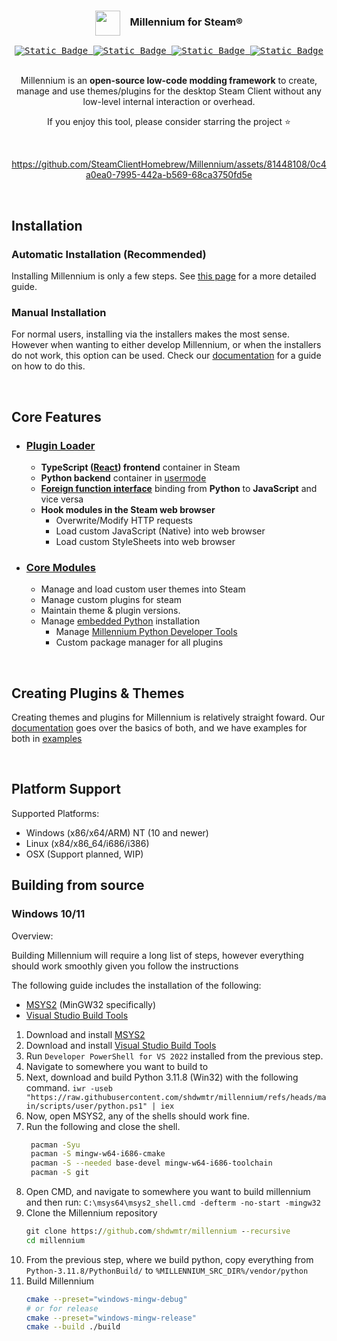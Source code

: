 <div align="center">
<!-- <img src="https://i.imgur.com/9qYPFSA.png" alt="Alt text" width="40">
  ## Millennium for Steam® -->

<h3><img align="center" height="40" src="https://i.imgur.com/9qYPFSA.png"> &nbsp; &nbsp;Millennium for Steam®</h3>


<kbd>
  <a href="https://steambrew.app/discord">
      <img alt="Static Badge" src="https://img.shields.io/badge/discord-green?labelColor=151B23&color=151B23&style=for-the-badge&logo=discord&logoColor=white" href="#">
  </a>
</kbd>
<kbd>
  <a href="https://steambrew.app">
      <img alt="Static Badge" src="https://img.shields.io/badge/website-green?labelColor=151B23&color=151B23&style=for-the-badge&logo=firefoxbrowser&logoColor=white" href="#">
  </a>
</kbd>
<kbd>
  <a href="https://docs.steambrew.app">
      <img alt="Static Badge" src="https://img.shields.io/badge/documentation-green?labelColor=151B23&color=151B23&style=for-the-badge&logo=readthedocs&logoColor=white" href="#">
  </a>
</kbd>
<kbd>
  <a href="#"  title="Lines of Code">
      <img alt="Static Badge" src="https://img.shields.io/endpoint?url=https%3A%2F%2Floc-counter.onrender.com%2F%3Frepo%3DSteamClientHomebrew%2FMillennium%26branch%3Dmain&style=for-the-badge&labelColor=%23151B23&color=%23151B23&logo=coderwall&label=&logoColor=white">
  </a>
</kbd>

<br>
<br>


Millennium is an **open-source low-code modding framework** to create, manage and use themes/plugins for the desktop Steam Client without any low-level internal interaction or overhead.

If you enjoy this tool, please consider starring the project ⭐

<br>

<!-- credits to https://github.com/clawdius for this intro video -->
https://github.com/SteamClientHomebrew/Millennium/assets/81448108/0c4a0ea0-7995-442a-b569-68ca3750fd5e

<br>
</div>

## Installation

### Automatic Installation (Recommended)

  Installing Millennium is only a few steps. See [this page](https://docs.steambrew.app/users/installing#automatic) for a more detailed guide.

### Manual Installation

For normal users, installing via the installers makes the most sense. However when wanting to either develop Millennium, or when the installers do not work, this option can be used. Check our [documentation](https://docs.steambrew.app/users/installing#manual) for a guide on how to do this.

&nbsp;

## Core Features

- ### [Plugin Loader](/src/)
  - **TypeScript ([React](https://react.dev/)) frontend** container in Steam
  - **Python backend** container in [usermode](https://en.wikipedia.org/wiki/User-Mode_Driver_Framework)
  - **[Foreign function interface](https://en.wikipedia.org/wiki/Foreign_function_interface)** binding from **Python** to **JavaScript** and vice versa
  - **Hook modules in the Steam web browser**
    - Overwrite/Modify HTTP requests
    - Load custom JavaScript (Native) into web browser
    - Load custom StyleSheets into web browser
- ### [Core Modules](/assets/)
  - Manage and load custom user themes into Steam
  - Manage custom plugins for steam
  - Maintain theme & plugin versions. 
  - Manage [embedded Python](https://www.python.org/downloads/release/python-3118/) installation
    - Manage [Millennium Python Developer Tools](https://pypi.org/project/millennium/)
    - Custom package manager for all plugins

&nbsp;

## Creating Plugins & Themes

Creating themes and plugins for Millennium is relatively straight foward. Our [documentation](https://docs.steambrew.app/developers) goes over the basics of both, 
and we have examples for both in [examples](./examples)

&nbsp;

## Platform Support


Supported Platforms:

- Windows (x86/x64/ARM) NT (10 and newer)
- Linux (x84/x86_64/i686/i386)
- OSX (Support planned, WIP)


## Building from source

### Windows 10/11

Overview:

Building Millennium will require a long list of steps, however everything should work smoothly given you follow the instructions

The following guide includes the installation of the following:
- [MSYS2](https://repo.msys2.org/distrib/x86_64/msys2-x86_64-20241208.exe) (MinGW32 specifically)
- [Visual Studio Build Tools ](https://aka.ms/vs/17/release/vs_BuildTools.exe)


1. Download and install [MSYS2](https://repo.msys2.org/distrib/x86_64/msys2-x86_64-20241208.exe)
1. Download and install [Visual Studio Build Tools](https://aka.ms/vs/17/release/vs_BuildTools.exe)
1. Run `Developer PowerShell for VS 2022` installed from the previous step.
1. Navigate to somewhere you want to build to
1. Next, download and build Python 3.11.8 (Win32) with the following command. 
   `iwr -useb "https://raw.githubusercontent.com/shdwmtr/millennium/refs/heads/main/scripts/user/python.ps1" | iex`
1. Now, open MSYS2, any of the shells should work fine.
1. Run the following and close the shell.
   ```bash
    pacman -Syu
    pacman -S mingw-w64-i686-cmake
    pacman -S --needed base-devel mingw-w64-i686-toolchain
    pacman -S git
   ```
1. Open CMD, and navigate to somewhere you want to build millennium and then run:
`C:\msys64\msys2_shell.cmd -defterm -no-start -mingw32`
1. Clone the Millennium repository
    ```cmd
    git clone https://github.com/shdwmtr/millennium --recursive
    cd millennium
    ```
1. From the previous step, where we build python, copy everything from `Python-3.11.8/PythonBuild/` to `%MILLENNIUM_SRC_DIR%/vendor/python`
1. Build Millennium
    ```bash
    cmake --preset="windows-mingw-debug"
    # or for release
    cmake --preset="windows-mingw-release"
    cmake --build ./build
    ```



